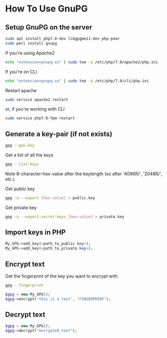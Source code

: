 # How To Use GnuPG
## Setup GnuPG on the server
```bash
sudo apt install php7.0-dev libgpgme11-dev php-pear
sudo pecl install gnupg
```

If you're using Apache2
```bash
echo "extension=gnupg.so" | sudo tee -a /etc/php/7.0/apache2/php.ini
```

If you're on CLI
```bash
echo "extension=gnupg.so" | sudo tee -a /etc/php/7.0/cli/php.ini
```

Restart apache
```bash
sudo service apache2 restart
```

or, if you're working with CLI

```bash
sudo service php7.0-fpm restart
```

## Generate a key-pair (if not exists)
```bash
gpg --gen-key
```

Get a list of all the keys
```bash
gpg --list-keys
```
Note 8-character-hex-value after the keylength (so after '4096R/', '2048R/', etc.)

Get public key
```bash
gpg -a --export [hex-value] > public.key
```

Get private key
```bash
gpg -a --export-secret-keys [hex-value] > private.key
```

## Import keys in PHP
```php
My_GPG->add_key(<path_to_public.key>);
My_GPG->add_key(<path_to_private.key>);
```

## Encrypt text
Get the fingerprint of the key you want to encrypt with
```bash
gpg --fingerprint
```

```php
$gpg = new My_GPG();
$gpg->encrypt('this is a test', "FINGERPRINT");
```

## Decrypt text
```php
$gpg = new My_GPG();
$gpg->decrypt("encrypted_text");
```
